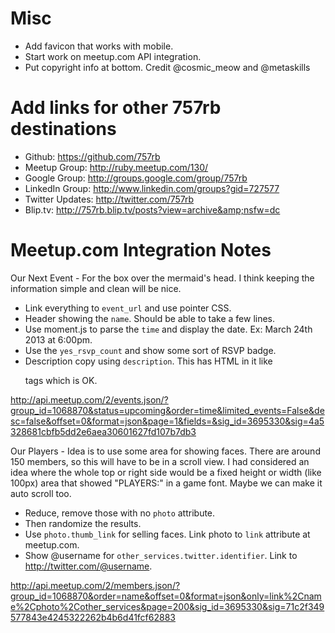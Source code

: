 
# Misc

* Add favicon that works with mobile.
* Start work on meetup.com API integration.
* Put copyright info at bottom. Credit @cosmic_meow and @metaskills


# Add links for other 757rb destinations

* Github: https://github.com/757rb
* Meetup Group: http://ruby.meetup.com/130/
* Google Group: http://groups.google.com/group/757rb
* LinkedIn Group: http://www.linkedin.com/groups?gid=727577
* Twitter Updates: http://twitter.com/757rb
* Blip.tv: http://757rb.blip.tv/posts?view=archive&amp;nsfw=dc


# Meetup.com Integration Notes

Our Next Event - For the box over the mermaid's head. I think keeping the information simple and clean will be nice.

  * Link everything to `event_url` and use pointer CSS.
  * Header showing the `name`. Should be able to take a few lines.
  * Use moment.js to parse the `time` and display the date. Ex: March 24th 2013 at 6:00pm.
  * Use the `yes_rsvp_count` and show some sort of RSVP badge.
  * Description copy using `description`. This has HTML in it like <p> tags which is OK.

http://api.meetup.com/2/events.json/?group_id=1068870&status=upcoming&order=time&limited_events=False&desc=false&offset=0&format=json&page=1&fields=&sig_id=3695330&sig=4a5328681cbfb5dd2e6aea30601627fd107b7db3


Our Players - Idea is to use some area for showing faces. There are around 150 members, so this will have to be in a scroll view. I had considered an idea where the whole top or right side would be a fixed height or width (like 100px) area that showed "PLAYERS:" in a game font. Maybe we can make it auto scroll too.

  * Reduce, remove those with no `photo` attribute.
  * Then randomize the results.
  * Use `photo.thumb_link` for selling faces. Link photo to `link` attribute at meetup.com.
  * Show @username for `other_services.twitter.identifier`. Link to http://twitter.com/@username.

http://api.meetup.com/2/members.json/?group_id=1068870&order=name&offset=0&format=json&only=link%2Cname%2Cphoto%2Cother_services&page=200&sig_id=3695330&sig=71c2f349577843e4245322262b4b6d41fcf62883

